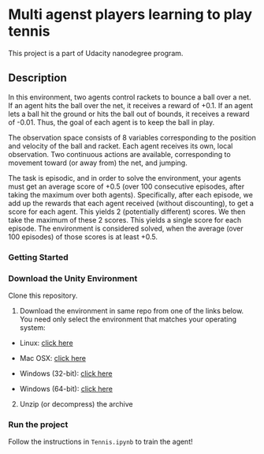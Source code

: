 # Multi agenst players learning to play tennis

This project is a part of Udacity nanodegree program. 

## Description

In this environment, two agents control rackets to bounce a ball over a net. If an agent hits the ball over the net, it receives a reward of +0.1. If an agent lets a ball hit the ground or hits the ball out of bounds, it receives a reward of -0.01. Thus, the goal of each agent is to keep the ball in play.

The observation space consists of 8 variables corresponding to the position and velocity of the ball and racket. Each agent receives its own, local observation. Two continuous actions are available, corresponding to movement toward (or away from) the net, and jumping.

The task is episodic, and in order to solve the environment, your agents must get an average score of +0.5 (over 100 consecutive episodes, after taking the maximum over both agents). Specifically, after each episode, we add up the rewards that each agent received (without discounting), to get a score for each agent. This yields 2 (potentially different) scores. We then take the maximum of these 2 scores.
This yields a single score for each episode.
The environment is considered solved, when the average (over 100 episodes) of those scores is at least +0.5.

### Getting Started

### Download the Unity Environment

Clone this repository. 

1. Download the environment in same repo from one of the links below.  You need only select the environment that matches your operating system:


* Linux: [click here](https://s3-us-west-1.amazonaws.com/udacity-drlnd/P3/Tennis/Tennis_Linux.zip)

* Mac OSX: [click here](https://s3-us-west-1.amazonaws.com/udacity-drlnd/P3/Tennis/Tennis.app.zip)

* Windows (32-bit): [click here](https://s3-us-west-1.amazonaws.com/udacity-drlnd/P3/Tennis/Tennis_Windows_x86.zip)

* Windows (64-bit): [click here](https://s3-us-west-1.amazonaws.com/udacity-drlnd/P3/Tennis/Tennis_Windows_x86_64.zip)

2. Unzip (or decompress) the archive

### Run the project

Follow the instructions in `Tennis.ipynb` to train the agent! 

